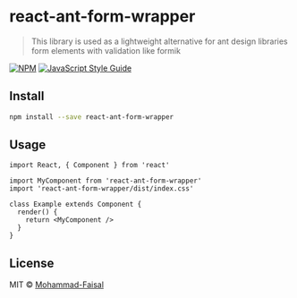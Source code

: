 # react-ant-form-wrapper

> This library is used as a lightweight alternative for ant design libraries form elements with validation like formik

[![NPM](https://img.shields.io/npm/v/react-ant-form-wrapper.svg)](https://www.npmjs.com/package/react-ant-form-wrapper) [![JavaScript Style Guide](https://img.shields.io/badge/code_style-standard-brightgreen.svg)](https://standardjs.com)

## Install

```bash
npm install --save react-ant-form-wrapper
```

## Usage

```tsx
import React, { Component } from 'react'

import MyComponent from 'react-ant-form-wrapper'
import 'react-ant-form-wrapper/dist/index.css'

class Example extends Component {
  render() {
    return <MyComponent />
  }
}
```

## License

MIT © [Mohammad-Faisal](https://github.com/Mohammad-Faisal)
